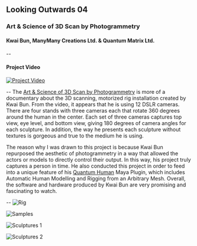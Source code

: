 
## Looking Outwards 04

### Art & Science of 3D Scan by Photogrammetry
#### Kwai Bun, ManyMany Creations Ltd. & Quantum Matrix Ltd.
--
#### Project Video

[![Project Video](https://m2.behance.net/rendition/pm/16983235/hd/0890e2d050c79af4abc2daa1c6634fa3.jpg)](https://vimeo.com/96186101)

--
The [Art & Science of 3D Scan by Photogrammetry](https://www.behance.net/gallery/16983235/Art-Science-of-Photogrammetry-3D-Scan) is more of a documentary about the 3D scanning, motorized rig installation created by Kwai Bun. From the video, it appears that he is using 12 DSLR cameras. There are four stands with three cameras each that rotate 360 degrees around the human in the center. Each set of three cameras captures top view, eye level, and bottom view, giving 180 degrees of camera angles for each sculpture. In addition, the way he presents each sculpture without textures is gorgeous and true to the medium he is using.

The reason why I was drawn to this project is because Kwai Bun repurposed the aesthetic of photogrammetry in a way that allowed the actors or models to directly control their output. In this way, his project truly captures a person in time. He also conducted this project in order to feed into a unique feature of his [Quantum Human](http://www.quantum-human.com/) Maya Plugin, which includes Automatic Human Modelling and Rigging from an Arbitrary Mesh. Overall, the software and hardware produced by Kwai Bun are very promising and fascinating to watch.

--
![Rig](http://manymany.asia/wp-content/uploads/2015/01/ArtScienceOfPhotogrammetry.mp4_snapshot_02.05_2014.05.23_18.26.19.jpg)

![Samples](http://manymany.asia/wp-content/uploads/2015/01/ArtScienceOfPhotogrammetry.mp4_snapshot_01.26_2014.05.23_18.24.28.jpg)

![Sculptures 1](https://m2.behance.net/rendition/pm/16983235/hd/014154b2f1398274603c33c26f5decd9.jpg)

![Sculptures 2](https://m2.behance.net/rendition/pm/16983235/hd/e4f865300258991fd58db5876379b5a1.jpg)

